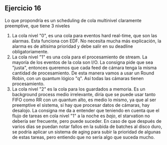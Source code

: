 ## Ejercicio 16

Lo que propondría es un scheduling de cola multinivel claramente preemptive, que tiene 3 niveles
1. La cola nivel "0", es una cola para eventos hard real-time, que son las alarmas. Esta funciona con EDF. No necesita mucha más explicación, la alarma es de altisima prioridad y debe salir en su deadline obligatoriamente.
2. La cola nivel "1" es una cola para el procesamiento de stream. La mayoría de los eventos de la cola son I/O. La consigna pide que sea "justa", entonces queremos que cada feed de cámara tenga la misma cantidad de procesamiento. De esta manera vamos a usar un Round Robin, con un quantum lógico "q". Así todas las cámaras tienen procesamiento.
3. La cola nivel "2" es la cola para los guardados a memoria. Es un background process medio irrelevante, diría que se puede usar tanto FIFO como RR con un quantum alto, es medio lo mismo, ya que al ser preemptive el sistema, si hay que procesar datos de cámaras, hay desalojo. La consigna me da a entender que teniendo en cuenta que el flujo de tareas en cola nivel "1" a la noche es _bajo_, el starvation no debería ser frecuente, pero puede suceder. En caso de que después de varios días se puedan notar fallos en la subida de batches al disco duro, se podría aplicar un sistema de aging para subir la prioridad de algunas de estas tareas, pero entiendo que no sería algo que suceda mucho.
